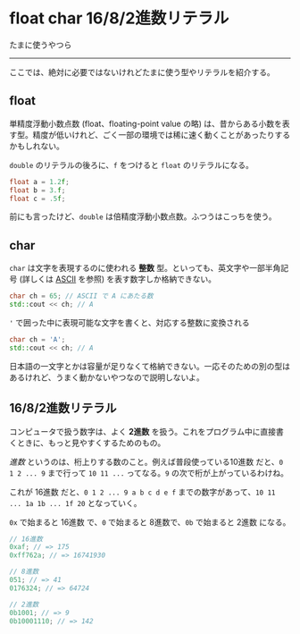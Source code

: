 # float char 16/8/2進数リテラル

たまに使うやつら

---

ここでは、絶対に必要ではないけれどたまに使う型やリテラルを紹介する。

## float

単精度浮動小数点数 (float、floating-point value の略) は、昔からある小数を表す型。精度が低いけれど、ごく一部の環境では稀に速く動くことがあったりするかもしれない。

`double` のリテラルの後ろに、`f` をつけると `float` のリテラルになる。

```cpp
float a = 1.2f;
float b = 3.f;
float c = .5f;
```

前にも言ったけど、`double` は倍精度浮動小数点数。ふつうはこっちを使う。

## char

`char` は文字を表現するのに使われる **整数** 型。といっても、英文字や一部半角記号 (詳しくは [ASCII](https://ja.wikipedia.org/wiki/ASCII) を参照) を表す数字しか格納できない。

```cpp
char ch = 65; // ASCII で A にあたる数
std::cout << ch; // A
```

`'` で囲った中に表現可能な文字を書くと、対応する整数に変換される

```cpp
char ch = 'A';
std::cout << ch; // A
```

日本語の一文字とかは容量が足りなくて格納できない。一応そのための別の型はあるけれど、うまく動かないやつなので説明しないよ。

## 16/8/2進数リテラル

コンピュータで扱う数字は、よく **2進数** を扱う。これをプログラム中に直接書くときに、もっと見やすくするためのもの。

*進数* というのは、桁上りする数のこと。例えば普段使っている10進数 だと、`0 1 2 ... 9` まで行って `10 11 ...` ってなる。`9` の次で桁が上がっているわけね。

これが 16進数 だと、`0 1 2 ... 9 a b c d e f` までの数字があって、`10 11 ... 1a 1b ... 1f 20` となっていく。

`0x` で始まると 16進数 で、`0` で始まると 8進数で、`0b` で始まると 2進数 になる。

```cpp
// 16進数
0xaf; // => 175
0xff762a; // => 16741930

// 8進数
051; // => 41
0176324; // => 64724

// 2進数
0b1001; // => 9
0b10001110; // => 142
```
